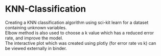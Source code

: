 # KNN-Classification
Creating a KNN classification algorithm using sci-kit learn for a dataset containing unknown variables.
<br> Elbow method is also used to choose a k value which has a reduced error rate, and improve the model.
<br> The interactive plot which was created using plotly (for error rate vs k) can be viewed externally in binder.
